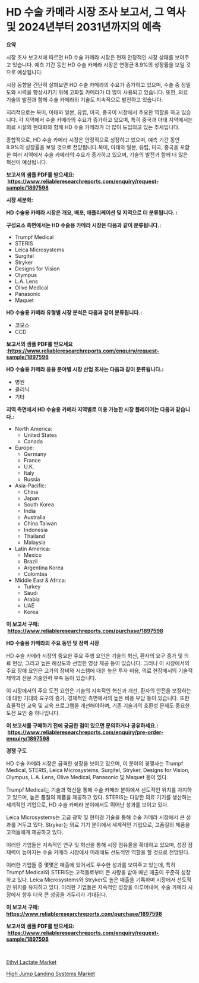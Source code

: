 <p><h1>HD 수술 카메라 시장 조사 보고서, 그 역사 및 2024년부터 2031년까지의 예측</h1></p><p><strong>요약</strong></p>
<p><p>시장 조사 보고서에 따르면 HD 수술 카메라 시장은 현재 안정적인 시장 상태를 보여주고 있습니다. 예측 기간 동안 HD 수술 카메라 시장은 연평균 8.9%의 성장률을 보일 것으로 예상됩니다.</p><p>시장 동향을 간단히 살펴보면 HD 수술 카메라의 수요가 증가하고 있으며, 수술 중 정밀도와 시력을 향상시키기 위해 고화질 카메라가 더 많이 사용되고 있습니다. 또한, 의료 기술의 발전과 함께 수술 카메라의 기술도 지속적으로 발전하고 있습니다.</p><p>지리적으로는 북미, 아태와 일본, 유럽, 미국, 중국이 시장에서 주요한 역할을 하고 있습니다. 각 지역에서 수술 카메라의 수요가 증가하고 있으며, 특히 중국과 아태 지역에서는 의료 시설의 현대화와 함께 HD 수술 카메라가 더 많이 도입되고 있는 추세입니다.</p><p>종합적으로, HD 수술 카메라 시장은 안정적으로 성장하고 있으며, 예측 기간 동안 8.9%의 성장률을 보일 것으로 전망됩니다.북미, 아태와 일본, 유럽, 미국, 중국을 포함한 여러 지역에서 수술 카메라의 수요가 증가하고 있으며, 기술의 발전과 함께 더 많은 혁신이 예상됩니다.</p></p>
<p><strong>보고서의 샘플 PDF를 받으세요: &nbsp;<a href="https://www.reliableresearchreports.com/enquiry/request-sample/1897598">https://www.reliableresearchreports.com/enquiry/request-sample/1897598</a></strong></p>
<p><strong>시장 세분화:</strong></p>
<p><strong> HD 수술용 카메라 시장은 개요, 배포, 애플리케이션 및 지역으로 더 분류됩니다. :</strong></p>
<p><strong>구성요소 측면에서는 HD 수술용 카메라 시장은 다음과 같이 분류됩니다.:</strong></p>
<p><ul><li>Trumpf Medical</li><li>STERIS</li><li>Leica Microsystems</li><li>Surgitel</li><li>Stryker</li><li>Designs for Vision</li><li>Olympus</li><li>L.A. Lens</li><li>Olive Medical</li><li>Panasonic</li><li>Maquet</li></ul></p>
<p><strong> HD 수술용 카메라 유형별 시장 분석은 다음과 같이 분류됩니다.:</strong></p>
<p><ul><li>코모스</li><li>CCD</li></ul></p>
<p><strong>보고서의 샘플 PDF를 받으세요 :<a href="https://www.reliableresearchreports.com/enquiry/request-sample/1897598">https://www.reliableresearchreports.com/enquiry/request-sample/1897598</a></strong></p>
<p><strong> HD 수술용 카메라 응용 분야별 시장 산업 조사는 다음과 같이 분류됩니다.:</strong></p>
<p><ul><li>병원</li><li>클리닉</li><li>기타</li></ul></p>
<p><strong>지역 측면에서 HD 수술용 카메라 지역별로 이용 가능한 시장 플레이어는 다음과 같습니다.:</strong></p>
<p><ul>
    <li>
        North America:
        <ul>
            <li>United States</li>
            <li>Canada</li>
        </ul>
    </li>
    <li>
        Europe:
        <ul>
            <li>Germany</li>
            <li>France</li>
            <li>U.K.</li>
            <li>Italy</li>
            <li>Russia</li>
        </ul>
    </li>
    <li>
        Asia-Pacific:
        <ul>
            <li>China</li>
            <li>Japan</li>
            <li>South Korea</li>
            <li>India</li>
            <li>Australia</li>
            <li>China Taiwan</li>
            <li>Indonesia</li>
            <li>Thailand</li>
            <li>Malaysia</li>
        </ul>
    </li>
    <li>
        Latin America:
        <ul>
            <li>Mexico</li>
            <li>Brazil</li>
            <li>Argentina Korea</li>
            <li>Colombia</li>
        </ul>
    </li>
    <li>
        Middle East & Africa:
        <ul>
            <li>Turkey</li>
            <li>Saudi</li>
            <li>Arabia</li>
            <li>UAE</li>
            <li>Korea</li>
        </ul>
    </li>
    </ul></p>
<p><strong>이 보고서 구매: &nbsp;<a href="https://www.reliableresearchreports.com/purchase/1897598">https://www.reliableresearchreports.com/purchase/1897598</a></strong></p>
<p><strong>HD 수술용 카메라의 주요 동인 및 장벽 시장</strong></p>
<p><p>HD 수술 카메라 시장의 중요한 주요 주행 요인은 기술의 혁신, 환자의 요구 증가 및 의료 현상, 그리고 높은 해상도와 선명한 영상 제공 등이 있습니다. 그러나 이 시장에서의 주요 장애 요인은 고가의 장비와 시스템에 대한 높은 투자 비용, 의료 현장에서의 기술적 제약과 전문 기술인력 부족 등이 있습니다.</p><p>이 시장에서의 주요 도전 요인은 기술의 지속적인 혁신과 개선, 환자의 안전을 보장하는데 대한 기대와 요구의 증가, 경제적인 측면에서의 높은 비용 부담 등이 있습니다. 또한 효율적인 교육 및 교육 프로그램을 개선해야하며, 기존 기술과의 호환성 문제도 중요한 도전 요인 중 하나입니다.</p></p>
<p><strong>이 보고서를 구매하기 전에 궁금한 점이 있으면 문의하거나 공유하세요.: &nbsp;<a href="https://www.reliableresearchreports.com/enquiry/pre-order-enquiry/1897598">https://www.reliableresearchreports.com/enquiry/pre-order-enquiry/1897598</a></strong></p>
<p><strong>경쟁 구도</strong></p>
<p><p>HD 수술 카메라 시장은 급격한 성장을 보이고 있으며, 이 분야의 경쟁사는 Trumpf Medical, STERIS, Leica Microsystems, Surgitel, Stryker, Designs for Vision, Olympus, L.A. Lens, Olive Medical, Panasonic 및 Maquet 등이 있다. </p><p>Trumpf Medical는 기술과 혁신을 통해 수술 카메라 분야에서 선도적인 위치를 차지하고 있으며, 높은 품질의 제품을 제공하고 있다. STERIS는 다양한 의료 기기를 생산하는 세계적인 기업으로, HD 수술 카메라 분야에서도 뛰어난 성과를 보이고 있다.</p><p>Leica Microsystems는 고급 광학 및 현미경 기술을 통해 수술 카메라 시장에서 큰 성과를 거두고 있다. Stryker는 의료 기기 분야에서 세계적인 기업으로, 고품질의 제품을 고객들에게 제공하고 있다.</p><p>이러한 기업들은 지속적인 연구 및 혁신을 통해 시장 점유율을 확대하고 있으며, 성장 잠재력이 높아지는 수술 카메라 시장에서 미래에도 선도적인 역할을 할 것으로 전망된다.</p><p>이러한 기업들 중 몇몇은 매출에 있어서도 우수한 성과를 보여주고 있는데, 특히 Trumpf Medical와 STERIS는 고객들로부터 큰 사랑을 받아 매년 매출이 꾸준히 성장하고 있다. Leica Microsystems와 Stryker도 높은 매출을 기록하며 시장에서 선도적인 위치를 유지하고 있다. 이러한 기업들은 지속적인 성장을 이루어내며, 수술 카메라 시장에서 향후 더욱 큰 성공을 거두리라 기대된다.</p></p>
<p><strong>이 보고서 구매: &nbsp; <a href="https://www.reliableresearchreports.com/purchase/1897598">https://www.reliableresearchreports.com/purchase/1897598</a></strong></p>
<p><strong>보고서의 샘플 PDF를 받으세요: &nbsp;<a href="https://www.reliableresearchreports.com/enquiry/request-sample/1897598">https://www.reliableresearchreports.com/enquiry/request-sample/1897598</a></strong><strong></strong></p>
<p>&nbsp;</p>
<p><p><a href="https://github.com/Glendatilghmankmgz0rbhwpy/Market-Research-Report-List-1/blob/main/ethyl-lactate-market.md">Ethyl Lactate Market</a></p><p><a href="https://butternut-bug-553.notion.site/High-Jump-Landing-Systems-Market-Size-Market-Trends-and-Growth-Outlook-forecasted-for-period-from--2240831a3f9947549acccb07b7fc07ab">High Jump Landing Systems Market</a></p></p>